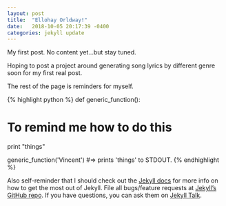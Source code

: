 ```yaml
---
layout: post
title:  "Ellohay Orldway!"
date:   2018-10-05 20:17:39 -0400
categories: jekyll update
---
```


My first post. No content yet...but stay tuned.

Hoping to post a project around generating song lyrics by different genre soon for my first real post.

The rest of the page is reminders for myself.

{% highlight python %}
def generic_function():
  # To remind me how to do this
  print "things"

generic_function('Vincent')
#=> prints 'things' to STDOUT.
{% endhighlight %}

Also self-reminder that I should check out the [Jekyll docs][jekyll-docs] for more info on how to get the most out of Jekyll. File all bugs/feature requests at [Jekyll’s GitHub repo][jekyll-gh]. If you have questions, you can ask them on [Jekyll Talk][jekyll-talk].

[jekyll-docs]: https://jekyllrb.com/docs/home
[jekyll-gh]:   https://github.com/jekyll/jekyll
[jekyll-talk]: https://talk.jekyllrb.com/
